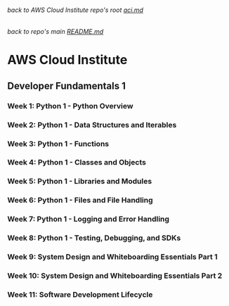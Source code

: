###### back to AWS Cloud Institute repo's root [aci.md](../aci.md)
###### back to repo's main [README.md](../../../README.md)
# AWS Cloud Institute
## Developer Fundamentals 1
### Week 1: Python 1 - Python Overview
### Week 2: Python 1 - Data Structures and Iterables
### Week 3: Python 1 - Functions
### Week 4: Python 1 - Classes and Objects
### Week 5: Python 1 - Libraries and Modules
### Week 6: Python 1 - Files and File Handling
### Week 7: Python 1 - Logging and Error Handling
### Week 8: Python 1 - Testing, Debugging, and SDKs
### Week 9: System Design and Whiteboarding Essentials Part 1
### Week 10: System Design and Whiteboarding Essentials Part 2
### Week 11: Software Development Lifecycle
